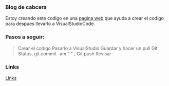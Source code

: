 ### Blog de cabcera

Estoy creando este codigo en una <abbr title=Editor.md>pagina web</abbr> que ayuda  a crear el codigo para despues llevarlo a VisualStudioCode.


### Pasos a seguir:
> Crear el codigo 
> Pasarlo a VisualStudio
> Guardar y hacer un pull
> Git Status, git commit -am " " , Git push
> Revisar 



### Links

[Links](https://pandao.github.io/editor.md/en.html)